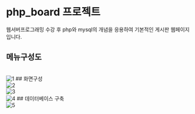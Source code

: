 # php_board 프로젝트
웹서버프로그래밍 수강 후 php와 mysql의 개념을 응용하여 기본적인 게시판 웹페이지입니다.
<br>
## 메뉴구성도
<br>
<img src="https://github.com/2Swon/web_practice/blob/main/php_board/img/1.png" alt="1" style="max-width: 100%;">
## 화면구성
<br>
<img src="https://github.com/2Swon/web_practice/blob/main/php_board/img/2.png" alt="2" style="max-width: 100%;">
<br>
<img src="https://github.com/2Swon/web_practice/blob/main/php_board/img/3.png" alt="3" style="max-width: 100%;">
<br>
<img src="https://github.com/2Swon/web_practice/blob/main/php_board/img/4.png" alt="4" style="max-width: 100%;">
## 데이터베이스 구축
<br>
<img src="https://github.com/2Swon/web_practice/blob/main/php_board/img/5.png" alt="5" style="max-width: 100%;">

